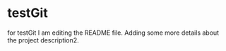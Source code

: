 # testGit
for testGit
I am editing the README file. Adding some more details about the project description2.
